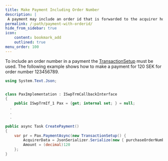```yaml
---
title: Make Payment Including Order Number
description: |
 A payment may include an order id that is forwarded to the acquirer host.
permalink: /:path/payment-with-orderid/
hide_from_sidebar: true
icon:
    content: bookmark_add
    outlined: true
menu_order: 100
---
```

To include an order number in a payment the [TransactionSetup][transactionsetup] must be used. The following example shows how to make a payment for 120 SEK for order number 123456789.

```c#
using System.Text.Json;


class PaxImplementation : ISwpTrmCallbackInterface
{
    public ISwpTrmIf_1 Pax = {get; internal set; } = null;
  .
  .
  .

public async Task CreatePayment()
{
    var pr = Pax.PaymentAsync(new TransactionSetup() {
        AcquirerData = JsonSerializer.Serialize(new { purchaseOrderNumber = "123456789"}),
        Amount = (decimal)120
    };
}
```

[transactionsetup]: /pax-terminal/NET/includes/transactionsetup
